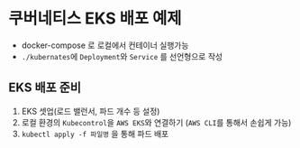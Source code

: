 # 쿠버네티스 EKS 배포 예제

- docker-compose 로 로컬에서 컨테이너 실행가능
- `./kubernates`에 `Deployment`와 `Service` 를 선언형으로 작성


## EKS 배포 준비

1. EKS 셋업(로드 밸런서, 파드 개수 등 설정)
2. 로컬 환경의 `Kubecontrol`을 `AWS EKS`와 연결하기 (`AWS CLI`를 통해서 손쉽게 가능)
3. `kubectl apply -f 파일명` 을 통해 파드 배포